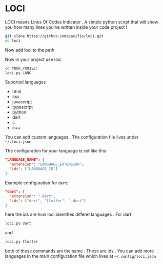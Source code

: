 # LOCI

LOCI means Lines Of Codes Indicator . A simple python script that will show you how many lines you've written inside your code project !

```bash
git clone https://github.com/pacifio/loci.git
cd loci
```
Now add loci to the path

Now in your project use loci
```bash
cd YOUR_PROJECT
loci.py LANG
```

Suported languages

* html
* css
* javascript
* typescript
* python
* dart
* c
* c++

You can add custom languages . The configuration file lives under ```~/.loci.json```

The configuration for your language is set like this

```json
"LANGUAGE_NAME": {
  "extension": "LANGUAGE_EXTENSION",
  "ids": ["LANGUAGE_ID"]
}
```

Example configuration for ```dart```:
```json
"dart": {
  "extension": ".dart",
  "ids": ["dart", "flutter", ".dart"]
}
```

here the ids are how loci identifies differet languages . For dart

```bash
loci.py dart
```
and
```bash
loci.py flutter
```

both of these commands are the same . These are ids . You can add more languages in the main configuration file which lives at ```~/.config/loci.json```
